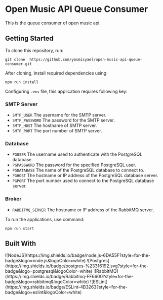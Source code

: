 # Open Music API Queue Consumer
This is the queue consumer of open music api.

## Getting Started
To clone this repository, run:
```shell
git clone  https://github.com/yosmisyael/open-music-api-queue-consumer.git
```
After cloning, install required dependencies using:
```shell
npm run install
```
Configuring `.env` file, this application requires following key:
### SMTP Server
- `SMTP_USER` The username for the SMTP server.
- `SMTP_PASSWORD` The password for the SMTP server.
- `SMTP_HOST` The hostname of SMTP server.
- `SMTP_PORT` The port number of SMTP server.
### Database
- `PGUSER` The username used to authenticate with the PostgreSQL database.
- `PGPASSWORD` The password for the specified PostgreSQL user.
- `PGDATABASE` The name of the PostgreSQL database to connect to.
- `PGHOST` The hostname or IP address of the PostgreSQL database server.
- `PGPORT` The port number used to connect to the PostgreSQL database server.
### Broker
- `RABBITMQ_SERVER` The hostname or IP address of the RabbitMQ server.

To run the applications, use command:
```shell
npm run start
```
## Built With
<div style="display: flex; align-items: center; gap: 12px">
    ![NodeJS](https://img.shields.io/badge/node.js-6DA55F?style=for-the-badge&logo=node.js&logoColor=white)
    ![Postgres](https://img.shields.io/badge/postgres-%23316192.svg?style=for-the-badge&logo=postgresql&logoColor=white)
    ![RabbitMQ](https://img.shields.io/badge/Rabbitmq-FF6600?style=for-the-badge&logo=rabbitmq&logoColor=white)
    ![ESLint](https://img.shields.io/badge/ESLint-4B3263?style=for-the-badge&logo=eslint&logoColor=white)
</div>
